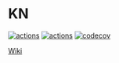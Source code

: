 # KN

[![actions](https://github.com/KenanBek/kn/workflows/be-se/badge.svg)](https://github.com/KenanBek/kn/actions)
[![actions](https://github.com/KenanBek/kn/workflows/fe-web/badge.svg)](https://github.com/KenanBek/kn/actions)
[![codecov](https://codecov.io/gh/KenanBek/kn/branch/master/graph/badge.svg?token=Oe9rEFc9l7)](https://codecov.io/gh/KenanBek/kn)

[Wiki](https://github.com/KenanBek/kn/wiki)
